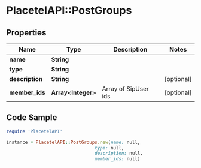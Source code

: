 # PlacetelAPI::PostGroups

## Properties

Name | Type | Description | Notes
------------ | ------------- | ------------- | -------------
**name** | **String** |  | 
**type** | **String** |  | 
**description** | **String** |  | [optional] 
**member_ids** | **Array&lt;Integer&gt;** | Array of SipUser ids | [optional] 

## Code Sample

```ruby
require 'PlacetelAPI'

instance = PlacetelAPI::PostGroups.new(name: null,
                                 type: null,
                                 description: null,
                                 member_ids: null)
```


